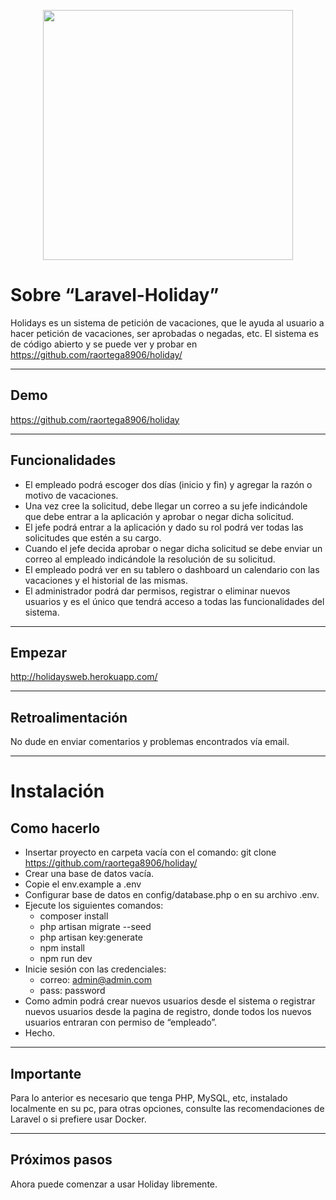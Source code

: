 <p align="center"><a href="https://laravel.com" target="_blank"><img src="https://raw.githubusercontent.com/laravel/art/master/logo-lockup/5%20SVG/2%20CMYK/1%20Full%20Color/laravel-logolockup-cmyk-red.svg" width="400"></a></p>

# Sobre “Laravel-Holiday”

Holidays es un sistema de petición de vacaciones, que le ayuda al usuario a hacer petición de vacaciones, ser aprobadas o negadas,    etc. El sistema es de código abierto y se puede ver y probar en https://github.com/raortega8906/holiday/

---

## Demo

https://github.com/raortega8906/holiday

---

## Funcionalidades

- El empleado podrá escoger dos días (inicio y fin) y agregar la razón o motivo de vacaciones.
- Una vez cree la solicitud, debe llegar un correo a su jefe indicándole que debe entrar a la aplicación y aprobar o negar dicha      solicitud.
- El jefe podrá entrar a la aplicación y dado su rol podrá ver todas las solicitudes que estén a su cargo.
- Cuando el jefe decida aprobar o negar dicha solicitud se debe enviar un correo al empleado indicándole la resolución de su          solicitud.
- El empleado podrá ver en su tablero o dashboard un calendario con las vacaciones y el historial de las mismas.
- El administrador podrá dar permisos, registrar o eliminar nuevos usuarios y es el único que tendrá acceso a todas las              funcionalidades del sistema.

---

## Empezar

http://holidaysweb.herokuapp.com/

---

## Retroalimentación

No dude en enviar comentarios y problemas encontrados vía email.

---


# Instalación

## Como hacerlo

- Insertar proyecto en carpeta vacía con el comando: git clone https://github.com/raortega8906/holiday/
- Crear una base de datos vacía.
- Copie el env.example a .env
- Configurar base de datos en config/database.php o en su archivo .env.
- Ejecute los siguientes comandos:
    - composer install
    - php artisan migrate --seed
    - php artisan key:generate
    - npm install
    - npm run dev
- Inicie sesión con las credenciales:
	- correo: admin@admin.com
	- pass: password
- Como admin podrá crear nuevos usuarios desde el sistema o registrar nuevos usuarios desde la pagina de registro, donde todos los      nuevos usuarios entraran con permiso de “empleado”.
- Hecho.

---

## Importante

Para lo anterior es necesario que tenga PHP, MySQL, etc, instalado localmente en su pc, para otras opciones, consulte las            recomendaciones de Laravel o si prefiere usar Docker.

---

## Próximos pasos

Ahora puede comenzar a usar Holiday libremente.
